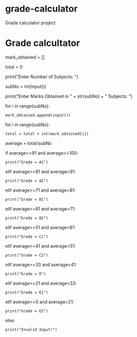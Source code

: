 # grade-calculator
Grade calculator project

# Grade calcultator

mark_obtained = []

total = 0

print("Enter Number of Subjects: ")

subNo = int(input())

print("Enter Marks Obtained in " + str(subNo) + " Subjects: ")

for i in range(subNo):
    
    mark_obtained.append(input())

for i in range(subNo):
    
    total = total + int(mark_obtained[i])

average = total/subNo


if average>=91 and average<=100:
    
    print("Grade = A1")

elif average>=81 and average<91:
    
    print("Grade = A2")

elif average>=71 and average<81:
    
    print("Grade = B1")

elif average>=61 and average<71:
    
    print("Grade = B2")

elif average>=51 and average<61:
    
    print("Grade = C1")

elif average>=41 and average<51:
    
    print("Grade = C2")

elif average>=33 and average<41:
    
    print("Grade = D")

elif average>=21 and average<33:
    
    print("Grade = E1")

elif average>=0 and average<21:
    
    print("Grade = E2")

else:
    
    print("Invalid Input!")
